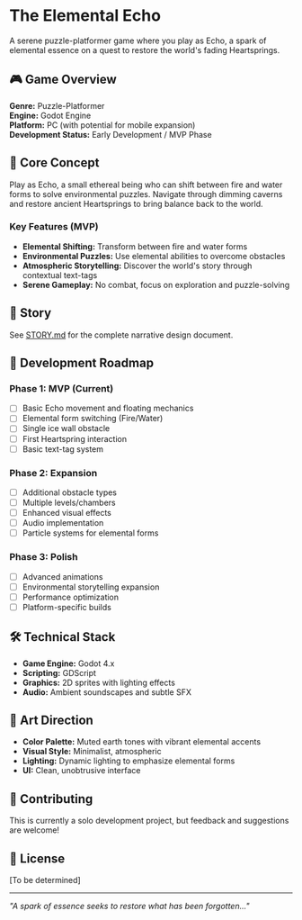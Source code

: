 # The Elemental Echo

A serene puzzle-platformer game where you play as Echo, a spark of elemental essence on a quest to restore the world's fading Heartsprings.

## 🎮 Game Overview

**Genre:** Puzzle-Platformer  
**Engine:** Godot Engine  
**Platform:** PC (with potential for mobile expansion)  
**Development Status:** Early Development / MVP Phase  

## 🌟 Core Concept

Play as Echo, a small ethereal being who can shift between fire and water forms to solve environmental puzzles. Navigate through dimming caverns and restore ancient Heartsprings to bring balance back to the world.

### Key Features (MVP)
- **Elemental Shifting:** Transform between fire and water forms
- **Environmental Puzzles:** Use elemental abilities to overcome obstacles
- **Atmospheric Storytelling:** Discover the world's story through contextual text-tags
- **Serene Gameplay:** No combat, focus on exploration and puzzle-solving

## 📖 Story

See [STORY.md](STORY.md) for the complete narrative design document.

## 🚀 Development Roadmap

### Phase 1: MVP (Current)
- [ ] Basic Echo movement and floating mechanics
- [ ] Elemental form switching (Fire/Water)
- [ ] Single ice wall obstacle
- [ ] First Heartspring interaction
- [ ] Basic text-tag system

### Phase 2: Expansion
- [ ] Additional obstacle types
- [ ] Multiple levels/chambers
- [ ] Enhanced visual effects
- [ ] Audio implementation
- [ ] Particle systems for elemental forms

### Phase 3: Polish
- [ ] Advanced animations
- [ ] Environmental storytelling expansion
- [ ] Performance optimization
- [ ] Platform-specific builds

## 🛠️ Technical Stack

- **Game Engine:** Godot 4.x
- **Scripting:** GDScript
- **Graphics:** 2D sprites with lighting effects
- **Audio:** Ambient soundscapes and subtle SFX

## 🎨 Art Direction

- **Color Palette:** Muted earth tones with vibrant elemental accents
- **Visual Style:** Minimalist, atmospheric
- **Lighting:** Dynamic lighting to emphasize elemental forms
- **UI:** Clean, unobtrusive interface

## 🤝 Contributing

This is currently a solo development project, but feedback and suggestions are welcome!

## 📄 License

[To be determined]

---

*"A spark of essence seeks to restore what has been forgotten..."* 